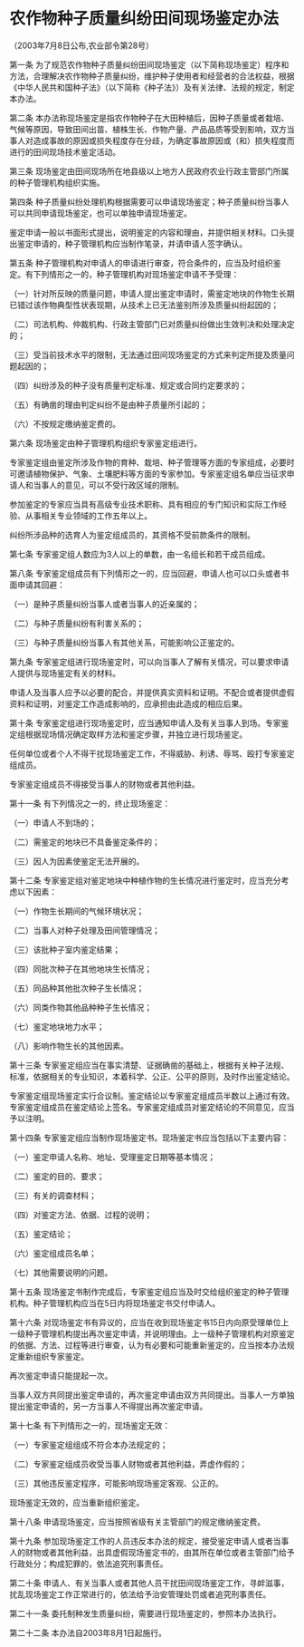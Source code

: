 # 农作物种子质量纠纷田间现场鉴定办法

（2003年7月8日公布,农业部令第28号）


第一条 为了规范农作物种子质量纠纷田间现场鉴定（以下简称现场鉴定）程序和方法，合理解决农作物种子质量纠纷，维护种子使用者和经营者的合法权益，根据《中华人民共和国种子法》（以下简称《种子法》）及有关法律、法规的规定，制定本办法。

第二条 本办法称现场鉴定是指农作物种子在大田种植后，因种子质量或者栽培、气候等原因，导致田间出苗、植株生长、作物产量、产品品质等受到影响，双方当事人对造成事故的原因或损失程度存在分歧，为确定事故原因或（和）损失程度而进行的田间现场技术鉴定活动。

第三条 现场鉴定由田间现场所在地县级以上地方人民政府农业行政主管部门所属的种子管理机构组织实施。

第四条 种子质量纠纷处理机构根据需要可以申请现场鉴定；种子质量纠纷当事人可以共同申请现场鉴定，也可以单独申请现场鉴定。

鉴定申请一般以书面形式提出，说明鉴定的内容和理由，并提供相关材料。口头提出鉴定申请的，种子管理机构应当制作笔录，并请申请人签字确认。

第五条 种子管理机构对申请人的申请进行审查，符合条件的，应当及时组织鉴定。有下列情形之一的，种子管理机构对现场鉴定申请不予受理：

（一）针对所反映的质量问题，申请人提出鉴定申请时，需鉴定地块的作物生长期已错过该作物典型性状表现期，从技术上已无法鉴别所涉及质量纠纷起因的；

（二）司法机构、仲裁机构、行政主管部门已对质量纠纷做出生效判决和处理决定的；

（三）受当前技术水平的限制，无法通过田间现场鉴定的方式来判定所提及质量问题起因的；

（四）纠纷涉及的种子没有质量判定标准、规定或合同约定要求的；

（五）有确凿的理由判定纠纷不是由种子质量所引起的；

（六）不按规定缴纳鉴定费的。

第六条 现场鉴定由种子管理机构组织专家鉴定组进行。

专家鉴定组由鉴定所涉及作物的育种、栽培、种子管理等方面的专家组成，必要时可邀请植物保护、气象、土壤肥料等方面的专家参加。专家鉴定组名单应当征求申请人和当事人的意见，可以不受行政区域的限制。

参加鉴定的专家应当具有高级专业技术职称、具有相应的专门知识和实际工作经验、从事相关专业领域的工作五年以上。

纠纷所涉品种的选育人为鉴定组成员的，其资格不受前款条件的限制。

第七条 专家鉴定组人数应为3人以上的单数，由一名组长和若干成员组成。

第八条 专家鉴定组成员有下列情形之一的，应当回避，申请人也可以口头或者书面申请其回避：

（一）是种子质量纠纷当事人或者当事人的近亲属的；

（二）与种子质量纠纷有利害关系的；

（三）与种子质量纠纷当事人有其他关系，可能影响公正鉴定的。

第九条 专家鉴定组进行现场鉴定时，可以向当事人了解有关情况，可以要求申请人提供与现场鉴定有关的材料。

申请人及当事人应予以必要的配合，并提供真实资料和证明。不配合或者提供虚假资料和证明，对鉴定工作造成影响的，应承担由此造成的相应后果。

第十条 专家鉴定组进行现场鉴定时，应当通知申请人及有关当事人到场。专家鉴定组根据现场情况确定取样方法和鉴定步骤，并独立进行现场鉴定。

任何单位或者个人不得干扰现场鉴定工作，不得威胁、利诱、辱骂、殴打专家鉴定组成员。

专家鉴定组成员不得接受当事人的财物或者其他利益。

第十一条 有下列情况之一的，终止现场鉴定：

（一）申请人不到场的；

（二）需鉴定的地块已不具备鉴定条件的；

（三）因人为因素使鉴定无法开展的。

第十二条 专家鉴定组对鉴定地块中种植作物的生长情况进行鉴定时，应当充分考虑以下因素：

（一）作物生长期间的气候环境状况；

（二）当事人对种子处理及田间管理情况；

（三）该批种子室内鉴定结果；

（四）同批次种子在其他地块生长情况；

（五）同品种其他批次种子生长情况；

（六）同类作物其他品种种子生长情况；

（七）鉴定地块地力水平；

（八）影响作物生长的其他因素。

第十三条 专家鉴定组应当在事实清楚、证据确凿的基础上，根据有关种子法规、标准，依据相关的专业知识，本着科学、公正、公平的原则，及时作出鉴定结论。

专家鉴定组现场鉴定实行合议制。鉴定结论以专家鉴定组成员半数以上通过有效。专家鉴定组成员在鉴定结论上签名。专家鉴定组成员对鉴定结论的不同意见，应当予以注明。

第十四条 专家鉴定组应当制作现场鉴定书。现场鉴定书应当包括以下主要内容：

（一）鉴定申请人名称、地址、受理鉴定日期等基本情况；

（二）鉴定的目的、要求；

（三）有关的调查材料；

（四）对鉴定方法、依据、过程的说明；

（五）鉴定结论；

（六）鉴定组成员名单；

（七）其他需要说明的问题。

第十五条 现场鉴定书制作完成后，专家鉴定组应当及时交给组织鉴定的种子管理机构。种子管理机构应当在5日内将现场鉴定书交付申请人。

第十六条 对现场鉴定书有异议的，应当在收到现场鉴定书15日内向原受理单位上一级种子管理机构提出再次鉴定申请，并说明理由。上一级种子管理机构对原鉴定的依据、方法、过程等进行审查，认为有必要和可能重新鉴定的，应当按本办法规定重新组织专家鉴定。

再次鉴定申请只能提起一次。

当事人双方共同提出鉴定申请的，再次鉴定申请由双方共同提出。当事人一方单独提出鉴定申请的，另一方当事人不得提出再次鉴定申请。

第十七条 有下列情形之一的，现场鉴定无效：

（一）专家鉴定组组成不符合本办法规定的；

（二）专家鉴定组成员收受当事人财物或者其他利益，弄虚作假的；

（三）其他违反鉴定程序，可能影响现场鉴定客观、公正的。

现场鉴定无效的，应当重新组织鉴定。

第十八条 申请现场鉴定，应当按照省级有关主管部门的规定缴纳鉴定费。

第十九条 参加现场鉴定工作的人员违反本办法的规定，接受鉴定申请人或者当事人的财物或者其他利益，出具虚假现场鉴定书的，由其所在单位或者主管部门给予行政处分；构成犯罪的，依法追究刑事责任。

第二十条 申请人、有关当事人或者其他人员干扰田间现场鉴定工作，寻衅滋事，扰乱现场鉴定工作正常进行的，依法给予治安管理处罚或者追究刑事责任。

第二十一条 委托制种发生质量纠纷，需要进行现场鉴定的，参照本办法执行。

第二十二条 本办法自2003年8月1日起施行。